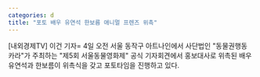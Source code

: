 ```yaml
---
categories: d
title: "포토 배우 유연석 한보름 애니멀 프렌즈 위촉"
---
```

[내외경제TV] 이건 기자= 4일 오전 서울 동작구 아트나인에서 사단법인 "동물권행동 카라"가 주최하는 "제5회 서울동물영화제" 공식 기자회견에서 홍보대사로 위촉된 배우 유연석과 한보름이 위촉식을 갖고 포토타임을 진행하고 있다.